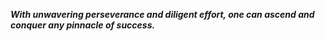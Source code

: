 **_With unwavering perseverance and diligent effort,
one can ascend and conquer any pinnacle of success._**
